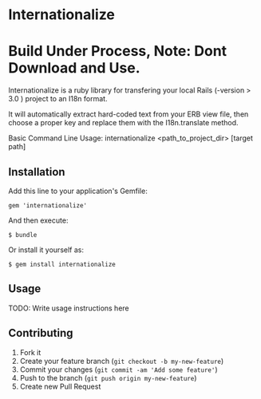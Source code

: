 # Internationalize

 # Build Under Process, Note: Dont Download and Use.
Internationalize is a ruby library for transfering your local
Rails (-version > 3.0 ) project to an I18n format.

It will automatically extract hard-coded text from your ERB view file,
then choose a proper key and replace them with the I18n.translate method.

Basic Command Line Usage:
  internationalize <path_to_project_dir> [target path]

## Installation

Add this line to your application's Gemfile:

    gem 'internationalize'

And then execute:

    $ bundle

Or install it yourself as:

    $ gem install internationalize

## Usage

TODO: Write usage instructions here

## Contributing

1. Fork it
2. Create your feature branch (`git checkout -b my-new-feature`)
3. Commit your changes (`git commit -am 'Add some feature'`)
4. Push to the branch (`git push origin my-new-feature`)
5. Create new Pull Request
